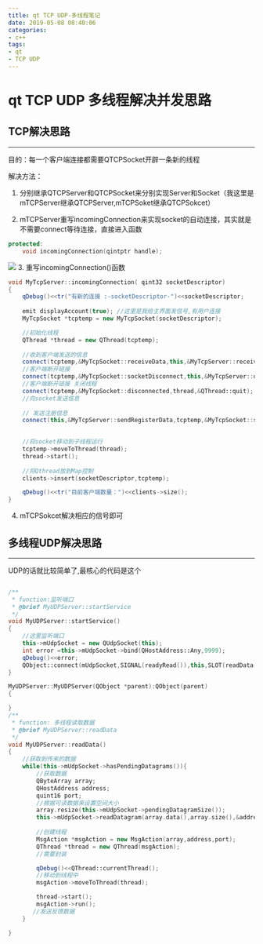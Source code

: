 ```yaml
---
title: qt TCP UDP-多线程笔记
date: 2019-05-08 08:40:06
categories:
- c++
tags:
- qt
- TCP UDP
---
```


# qt TCP UDP 多线程解决并发思路



## TCP解决思路

-----

目的：每一个客户端连接都需要QTCPSocket开辟一条新的线程

解决方法：

1. 分别继承QTCPServer和QTCPSocket来分别实现Server和Socket（我这里是mTCPServer继承QTCPServer,mTCPSoket继承QTCPSokcet）

2. mTCPServer重写incomingConnection来实现socket的自动连接，其实就是不需要connect等待连接，直接进入函数
``` c++
protected:
    void incomingConnection(qintptr handle);
```
![](https://s2.ax1x.com/2019/05/09/Ecyj3Q.png)
3. 重写incomingConnection()函数

```c++
void MyTcpServer::incomingConnection( qint32 socketDescriptor)
{
    qDebug()<<tr("有新的连接 :-socketDescriptor-")<<socketDescriptor;
	
    emit displayAccount(true); //这里是我给主界面发信号,有用户连接
    MyTcpSocket *tcptemp = new MyTcpSocket(socketDescriptor);

	//初始化线程
    QThread *thread = new QThread(tcptemp);
    
    //收到客户端发送的信息
    connect(tcptemp,&MyTcpSocket::receiveData,this,&MyTcpServer::receiveDataSlot);
    //客户端断开链接
    connect(tcptemp,&MyTcpSocket::socketDisconnect,this,&MyTcpServer::disconnectSlot);
    //客户端断开链接 关闭线程
    connect(tcptemp,&MyTcpSocket::disconnected,thread,&QThread::quit);
    //向socket发送信息
    
    // 发送注册信息
    connect(this,&MyTcpServer::sendRegisterData,tcptemp,&MyTcpSocket::sendRegisterData);

    
    //将socket移动到子线程运行
    tcptemp->moveToThread(thread);
    thread->start();
    
    //将Qthread放到Map控制
    clients->insert(socketDescriptor,tcptemp);

    qDebug()<<tr("目前客户端数量：")<<clients->size();
}
```

4. mTCPSokcet解决相应的信号即可


## 多线程UDP解决思路

----

UDP的话就比较简单了,最核心的代码是这个

```c++

/**
 * function:监听端口
 * @brief MyUDPServer::startService
 */
void MyUDPServer::startService()
{
    //这里监听端口
    this->mUdpSocket = new QUdpSocket(this);
    int error =this->mUdpSocket->bind(QHostAddress::Any,9999);
    qDebug()<<error;
    QObject::connect(mUdpSocket,SIGNAL(readyRead()),this,SLOT(readData()));
}

MyUDPServer::MyUDPServer(QObject *parent):QObject(parent)
{

}
/**
 * function: 多线程读取数据
 * @brief MyUDPServer::readData
 */
void MyUDPServer::readData()
{
    //获取到传来的数据
    while(this->mUdpSocket->hasPendingDatagrams()){
        //获取数据
        QByteArray array;
        QHostAddress address;
        quint16 port;
   		//根据可读数据来设置空间大小
        array.resize(this->mUdpSocket->pendingDatagramSize());
        this->mUdpSocket->readDatagram(array.data(),array.size(),&address,&port); //读取数据
      
        //创建线程
        MsgAction *msgAction = new MsgAction(array,address,port);
        QThread *thread = new QThread(msgAction);
        //需要封装

        qDebug()<<QThread::currentThread();
        //移动到线程中
        msgAction->moveToThread(thread);

        thread->start();
        msgAction->run();
       //发送反馈数据
    }

}
```

